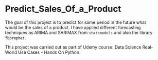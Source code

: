 # Predict_Sales_Of_a_Product

The goal of this project is to predict for some period in the future what would be the sales of a product.
I have applied different forecasting techniques as ARIMA and SARIMAX from `statsmodels` and also the library `fbprophet`.

This project was carried out as part of Udemy course: Data Science Real-World Use Cases - Hands On Python.
